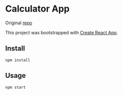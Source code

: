# Calculator App

Original [repo](https://github.com/ahfarmer/calculator)

This project was bootstrapped with [Create React App](https://github.com/facebook/create-react-app).

## Install

`npm install`

## Usage

`npm start`
